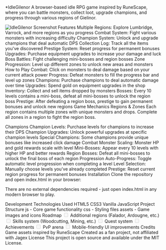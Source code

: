 *IdleGilenor
A browser-based idle RPG game inspired by RuneScape, where you can battle monsters, collect loot, upgrade champions, and progress through various regions of Gielinor.

<img alt="IdleGilenor Screenshot" src="https://placeholder-for-game-screenshot.png/">
Features
Multiple Regions: Explore Lumbridge, Varrock, and more regions as you progress
Combat System: Fight various monsters with increasing difficulty
Champion System: Unlock and upgrade champions that deal automatic DPS
Collection Log: Track all the items you've discovered
Prestige System: Reset progress for permanent bonuses
Upgrades: Purchase equipment upgrades to increase your damage and luck
Boss Battles: Fight challenging mini-bosses and region bosses
Zone Progression: Level up different zones to unlock new areas and monsters
How to Play
Combat: Click on monsters to deal damage based on your current attack power
Progress: Defeat monsters to fill the progress bar and level up zones
Champions: Purchase champions to deal automatic damage over time
Upgrades: Spend gold on equipment upgrades in the shop
Inventory: Collect and sell items dropped by monsters
Bosses: Every 10 levels contains a mini-boss, defeat all mini-bosses to unlock the region boss
Prestige: After defeating a region boss, prestige to gain permanent bonuses and unlock new regions
Game Mechanics
Regions & Zones
Each region contains multiple zones with unique monsters and drops. Complete all zones in a region to fight the region boss.

Champions
Champion Levels: Purchase levels for champions to increase their DPS
Champion Upgrades: Unlock powerful upgrades at specific champion levels
Special Champions: Some champions provide unique bonuses like increased click damage
Combat
Monster Scaling: Monster HP and gold rewards scale with level
Mini-Bosses: Appear every 10 levels with higher HP and better rewards
Region Bosses: Defeat all mini-bosses to unlock the final boss of each region
Progression
Auto-Progress: Toggle automatic level progression when completing a level
Level Selection: Manually choose levels you've already completed
Prestige: Reset current region progress for permanent bonuses
Installation
Clone the repository and open index.html in your browser:

There are no external dependencies required - just open index.html in any modern browser to play.

Development
Technologies Used
HTML5
CSS3
Vanilla JavaScript
Project Structure
js - Core game functionality
css - Styling files
assets - Game images and icons
Roadmap
<input disabled="" type="checkbox"> Additional regions (Falador, Ardougne, etc.)
<input disabled="" type="checkbox"> Skills system (Woodcutting, Mining, etc.)
<input disabled="" type="checkbox"> Quest system
<input disabled="" type="checkbox"> Achievements
<input disabled="" type="checkbox"> PvP arena
<input disabled="" type="checkbox"> Mobile-friendly UI improvements
Credits
Game assets inspired by RuneScape
Created as a fan project, not affiliated with Jagex
License
This project is open source and available under the MIT License.